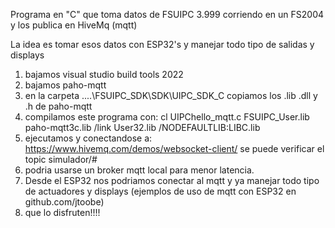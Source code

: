 Programa en "C" que toma datos de FSUIPC 3.999 corriendo en un FS2004 y los publica en HiveMq (mqtt)

La idea es tomar esos datos con ESP32's y manejar todo tipo de salidas y displays

1) bajamos visual studio build tools 2022
2) bajamos paho-mqtt
3) en la carpeta ....\FSUIPC_SDK\SDK\UIPC_SDK_C copiamos los .lib .dll y .h de paho-mqtt
4) compilamos este programa con: cl UIPChello_mqtt.c FSUIPC_User.lib paho-mqtt3c.lib /link User32.lib /NODEFAULTLIB:LIBC.lib
5) ejecutamos y conectandose a: https://www.hivemq.com/demos/websocket-client/ se puede verificar el topic simulador/#
6) podria usarse un broker mqtt local para menor latencia.
7) Desde el ESP32 nos podriamos conectar al mqtt y ya manejar todo tipo de actuadores y displays (ejemplos de uso de mqtt con ESP32 en github.com/jtoobe)
8) que lo disfruten!!!!
